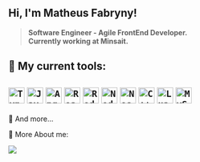 ## Hi, I'm Matheus Fabryny!</strong><br>
> <strong>Software Engineer - Agile FrontEnd Developer. </strong><br>
><strong> Currently working at Minsait. </strong>

## 🚀 My current tools: <br>

<code><img height="32" src="https://img.shields.io/badge/TypeScript-007ACC?style=for-the-badge&logo=typescript&logoColor=white" alt="Typescript"/></code>
<code><img height="32" src="https://img.shields.io/badge/JavaScript-323330?style=for-the-badge&logo=javascript&logoColor=F7DF1E" alt="Javascript"/></code>
<code><img height="32" src="https://img.shields.io/badge/Angular-DD0031?style=for-the-badge&logo=angular&logoColor=white" alt="Angular"/></code>
<code><img height="32" src="https://img.shields.io/badge/React-20232A?style=for-the-badge&logo=react&logoColor=61DAFB" alt="React"/></code>
<code><img height="32" src="https://img.shields.io/badge/Redux-593D88?style=for-the-badge&logo=redux&logoColor=white" alt="Redux"/></code>
<code><img height="32" src="https://img.shields.io/badge/Node.js-339933?style=for-the-badge&logo=nodedotjs&logoColor=white" alt="Nodejs"/></code>
<code><img height="32" src="https://img.shields.io/badge/nestjs-E0234E?style=for-the-badge&logo=nestjs&logoColor=white" alt="NestJS"/></code>
<code><img height="32" src="https://img.shields.io/badge/C++-blue.svg?style=flat&logo=c%2B%2B" alt="C++"/></code>
<code><img height="32" src="https://img.shields.io/badge/Lua-512BD4?style=for-the-badge&logo=Lua&logoColor=white" alt="Lua"/></code>
<code><img height="32" src="https://img.shields.io/badge/MySQL-005C84?style=for-the-badge&logo=mysql&logoColor=white" alt="MySQL"/></code>
---

🧰 And more...

💬 More About me:

<a href="https://www.linkedin.com/in/matheus-fabryny" target="_blank">
  <img src="https://img.shields.io/badge/LinkedIn-0077B5?style=for-the-badge&logo=linkedin&logoColor=white" />
</a>


